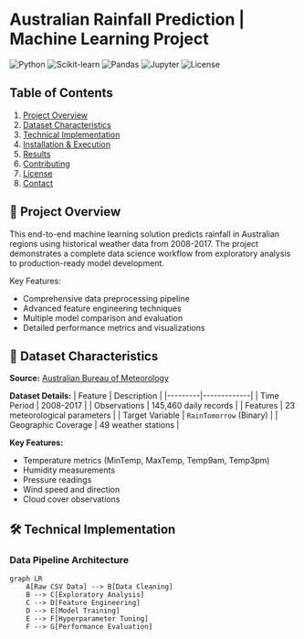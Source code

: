 # Australian Rainfall Prediction | Machine Learning Project

![Python](https://img.shields.io/badge/Python-3.8%2B-3776AB?logo=python&logoColor=white)
![Scikit-learn](https://img.shields.io/badge/Scikit--learn-1.2.2-F7931E?logo=scikit-learn)
![Pandas](https://img.shields.io/badge/Pandas-1.5.3-150458?logo=pandas)
![Jupyter](https://img.shields.io/badge/Jupyter-F37626?logo=Jupyter&logoColor=white)
![License](https://img.shields.io/badge/License-MIT-blue)

## Table of Contents
1. [Project Overview](#-project-overview)
2. [Dataset Characteristics](#-dataset-characteristics)
3. [Technical Implementation](#-technical-implementation)
4. [Installation & Execution](#-installation--execution)
5. [Results](#-results)
6. [Contributing](#-contributing)
7. [License](#-license)
8. [Contact](#-contact)

## 📌 Project Overview
This end-to-end machine learning solution predicts rainfall in Australian regions using historical weather data from 2008-2017. The project demonstrates a complete data science workflow from exploratory analysis to production-ready model development.

Key Features:
- Comprehensive data preprocessing pipeline
- Advanced feature engineering techniques
- Multiple model comparison and evaluation
- Detailed performance metrics and visualizations

## 📂 Dataset Characteristics
**Source:** [Australian Bureau of Meteorology](http://www.bom.gov.au/climate/dwo/)

**Dataset Details:**
| Feature | Description |
|---------|-------------|
| Time Period | 2008-2017 |
| Observations | 145,460 daily records |
| Features | 23 meteorological parameters |
| Target Variable | `RainTomorrow` (Binary) |
| Geographic Coverage | 49 weather stations |

**Key Features:**
- Temperature metrics (MinTemp, MaxTemp, Temp9am, Temp3pm)
- Humidity measurements
- Pressure readings
- Wind speed and direction
- Cloud cover observations

## 🛠 Technical Implementation

### Data Pipeline Architecture
```mermaid
graph LR
    A[Raw CSV Data] --> B[Data Cleaning]
    B --> C[Exploratory Analysis]
    C --> D[Feature Engineering]
    D --> E[Model Training]
    E --> F[Hyperparameter Tuning]
    F --> G[Performance Evaluation]
